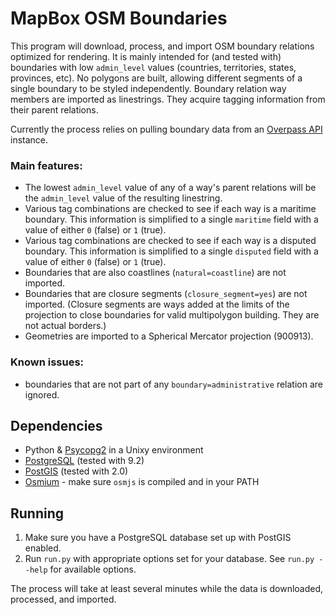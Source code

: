 # MapBox OSM Boundaries

This program will download, process, and import OSM boundary relations optimized for rendering. It is mainly intended for (and tested with) boundaries with low `admin_level` values (countries, territories, states, provinces, etc). No polygons are built, allowing different segments of a single boundary to be styled independently. Boundary relation way members are imported as linestrings. They acquire tagging information from their parent relations.

Currently the process relies on pulling boundary data from an [Overpass API](http://wiki.openstreetmap.org/wiki/Overpass_API) instance.

### Main features:

- The lowest `admin_level` value of any of a way's parent relations will be the `admin_level` value of the resulting linestring.
- Various tag combinations are checked to see if each way is a maritime boundary. This information is simplified to a single `maritime` field with a value of either `0` (false) or `1` (true).
- Various tag combinations are checked to see if each way is a disputed boundary. This information is simplified to a single `disputed` field with a value of either `0` (false) or `1` (true).
- Boundaries that are also coastlines (`natural=coastline`) are not imported.
- Boundaries that are closure segments (`closure_segment=yes`) are not imported. (Closure segments are ways added at the limits of the projection to close boundaries for valid multipolygon building. They are not actual borders.)
- Geometries are imported to a Spherical Mercator projection (900913).

### Known issues:

- boundaries that are not part of any `boundary=administrative` relation are ignored.

## Dependencies

- Python & [Psycopg2](http://initd.org/psycopg/docs/) in a Unixy environment
- [PostgreSQL](http://postgresql.org) (tested with 9.2)
- [PostGIS](http://postgis.refractions.net) (tested with 2.0)
- [Osmium](http://github.com/joto/osmium/) - make sure `osmjs` is compiled and in your PATH

## Running

1. Make sure you have a PostgreSQL database set up with PostGIS enabled.
2. Run `run.py` with appropriate options set for your database. See `run.py --help` for available options.

The process will take at least several minutes while the data is downloaded, processed, and imported.
